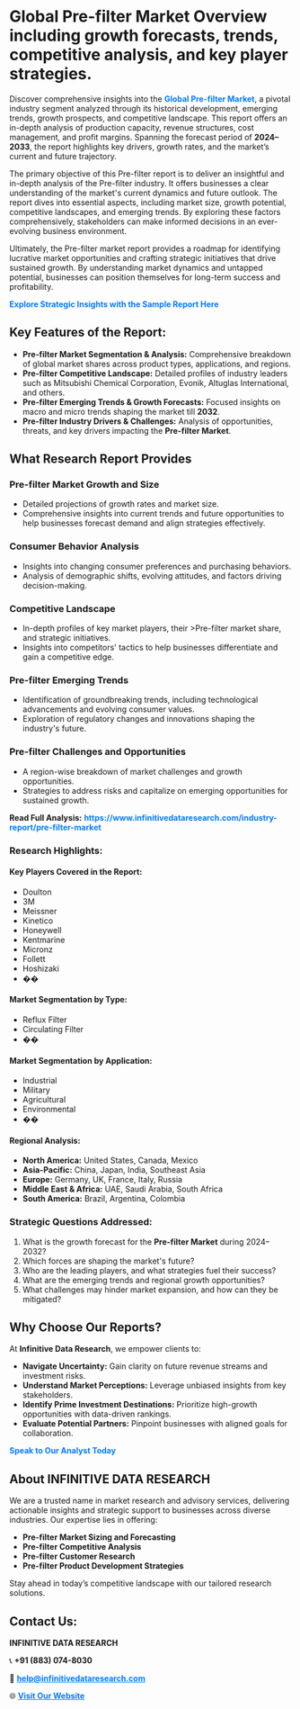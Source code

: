 <h1>Global Pre-filter Market Overview including growth forecasts, trends, competitive analysis, and key player strategies.</h1>
<p>
Discover comprehensive insights into the 
<a href="https://www.infinitivedataresearch.com/industry-report/pre-filter-market" rel="dofollow" style="color: #007BFF; text-decoration: none;"><strong>Global Pre-filter Market</strong></a>, a pivotal industry segment analyzed through its historical development, emerging trends, growth prospects, and competitive landscape. This report offers an in-depth analysis of production capacity, revenue structures, cost management, and profit margins. Spanning the forecast period of <strong>2024–2033</strong>, the report highlights key drivers, growth rates, and the market’s current and future trajectory.
</p>
<p>
The primary objective of this Pre-filter report is to deliver an insightful and in-depth analysis of the Pre-filter industry. It offers businesses a clear understanding of the market's current dynamics and future outlook. The report dives into essential aspects, including market size, growth potential, competitive landscapes, and emerging trends. By exploring these factors comprehensively, stakeholders can make informed decisions in an ever-evolving business environment.
</p>
<p>
Ultimately, the Pre-filter market report provides a roadmap for identifying lucrative market opportunities and crafting strategic initiatives that drive sustained growth. By understanding market dynamics and untapped potential, businesses can position themselves for long-term success and profitability.
</p>
<p>
<a href="https://www.infinitivedataresearch.com/request-sample/reportId=109894" style="color: #007BFF; text-decoration: none;"><strong>Explore Strategic Insights with the Sample Report Here</strong></a>
</p>

<h2>Key Features of the Report:</h2>
<ul>
<li><strong>Pre-filter Market Segmentation & Analysis:</strong> Comprehensive breakdown of global market shares across product types, applications, and regions.</li>
<li><strong>Pre-filter Competitive Landscape:</strong> Detailed profiles of industry leaders such as Mitsubishi Chemical Corporation, Evonik, Altuglas International, and others.</li>
<li><strong>Pre-filter Emerging Trends & Growth Forecasts:</strong> Focused insights on macro and micro trends shaping the market till <strong>2032</strong>.</li>
<li><strong>Pre-filter Industry Drivers & Challenges:</strong> Analysis of opportunities, threats, and key drivers impacting the <strong>Pre-filter Market</strong>.</li>
</ul>

<h2>What Research Report Provides</h2>
<h3>Pre-filter Market Growth and Size</h3>
<ul>
<li>Detailed projections of growth rates and market size.</li>
<li>Comprehensive insights into current trends and future opportunities to help businesses forecast demand and align strategies effectively.</li>
</ul>

<h3>Consumer Behavior Analysis</h3>
<ul>
<li>Insights into changing consumer preferences and purchasing behaviors.</li>
<li>Analysis of demographic shifts, evolving attitudes, and factors driving decision-making.</li>
</ul>

<h3>Competitive Landscape</h3>
<ul>
<li>In-depth profiles of key market players, their >Pre-filter market share, and strategic initiatives.</li>
<li>Insights into competitors' tactics to help businesses differentiate and gain a competitive edge.</li>
</ul>

<h3>Pre-filter Emerging Trends</h3>
<ul>
<li>Identification of groundbreaking trends, including technological advancements and evolving consumer values.</li>
<li>Exploration of regulatory changes and innovations shaping the industry's future.</li>
</ul>

<h3>Pre-filter Challenges and Opportunities</h3>
<ul>
<li>A region-wise breakdown of market challenges and growth opportunities.</li>
<li>Strategies to address risks and capitalize on emerging opportunities for sustained growth.</li>
</ul>
<p><strong>Read Full Analysis:</strong> <a href="https://www.infinitivedataresearch.com/industry-report/pre-filter-market" rel="dofollow" style="color: #007BFF; text-decoration: none;"><strong>https://www.infinitivedataresearch.com/industry-report/pre-filter-market</strong></a></p>
<h3>Research Highlights:</h3>
<h4>Key Players Covered in the Report:</h4>
<ul><li>Doulton</li><li>3M</li><li>Meissner</li><li>Kinetico</li><li>Honeywell</li><li>Kentmarine</li><li>Micronz</li><li>Follett</li><li>Hoshizaki</li><li>��</li></ul>
<h4>Market Segmentation by Type:</h4>
<ul><li>Reflux Filter</li><li>Circulating Filter</li><li>��</li></ul>
<h4>Market Segmentation by Application:</h4>
<ul><li>Industrial</li><li>Military</li><li>Agricultural</li><li>Environmental</li><li>��</li></ul>

<h4>Regional Analysis:</h4>
<ul>
<li><strong>North America:</strong> United States, Canada, Mexico</li>
<li><strong>Asia-Pacific:</strong> China, Japan, India, Southeast Asia</li>
<li><strong>Europe:</strong> Germany, UK, France, Italy, Russia</li>
<li><strong>Middle East & Africa:</strong> UAE, Saudi Arabia, South Africa</li>
<li><strong>South America:</strong> Brazil, Argentina, Colombia</li>
</ul>

<h3>Strategic Questions Addressed:</h3>
<ol>
<li>What is the growth forecast for the <strong>Pre-filter Market</strong> during 2024–2032?</li>
<li>Which forces are shaping the market's future?</li>
<li>Who are the leading players, and what strategies fuel their success?</li>
<li>What are the emerging trends and regional growth opportunities?</li>
<li>What challenges may hinder market expansion, and how can they be mitigated?</li>
</ol>

<h2>Why Choose Our Reports?</h2>
<p>At <strong>Infinitive Data Research</strong>, we empower clients to:</p>
<ul>
<li><strong>Navigate Uncertainty:</strong> Gain clarity on future revenue streams and investment risks.</li>
<li><strong>Understand Market Perceptions:</strong> Leverage unbiased insights from key stakeholders.</li>
<li><strong>Identify Prime Investment Destinations:</strong> Prioritize high-growth opportunities with data-driven rankings.</li>
<li><strong>Evaluate Potential Partners:</strong> Pinpoint businesses with aligned goals for collaboration.</li>
</ul>
<p><a href="https://www.infinitivedataresearch.com/industry-report/pre-filter-market" rel="dofollow" style="color: #007BFF; text-decoration: none;"><strong>Speak to Our Analyst Today</strong></a></p>

<h2>About INFINITIVE DATA RESEARCH</h2>
<p>We are a trusted name in market research and advisory services, delivering actionable insights and strategic support to businesses across diverse industries. Our expertise lies in offering:</p>
<ul>
<li><strong>Pre-filter Market Sizing and Forecasting</strong></li>
<li><strong>Pre-filter Competitive Analysis</strong></li>
<li><strong>Pre-filter Customer Research</strong></li>
<li><strong>Pre-filter Product Development Strategies</strong></li>
</ul>
<p>Stay ahead in today’s competitive landscape with our tailored research solutions.</p>

<h2>Contact Us:</h2>
<p><strong>INFINITIVE DATA RESEARCH</strong></p>
<p>📞 <strong>+91 (883) 074-8030</strong></p>
<p>📧 <strong><a href="mailto:help@infinitivedataresearch.com" style="color: #007BFF;">help@infinitivedataresearch.com</a></strong></p>
<p>🌐 <strong><a href="https://www.infinitivedataresearch.com" rel="dofollow" style="color: #007BFF;">Visit Our Website</a></strong></p>